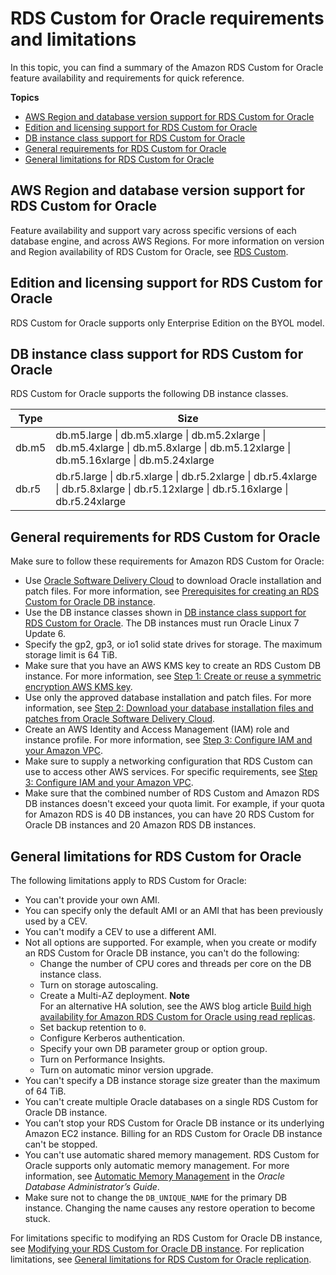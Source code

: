 # RDS Custom for Oracle requirements and limitations<a name="custom-reqs-limits"></a>

In this topic, you can find a summary of the Amazon RDS Custom for Oracle feature availability and requirements for quick reference\.

**Topics**
+ [AWS Region and database version support for RDS Custom for Oracle](#custom-reqs-limits.RegionVersionAvailability)
+ [Edition and licensing support for RDS Custom for Oracle](#custom-reqs-limits.edition-license)
+ [DB instance class support for RDS Custom for Oracle](#custom-reqs-limits.instances)
+ [General requirements for RDS Custom for Oracle](#custom-reqs-limits.reqs)
+ [General limitations for RDS Custom for Oracle](#custom-reqs-limits.limits)

## AWS Region and database version support for RDS Custom for Oracle<a name="custom-reqs-limits.RegionVersionAvailability"></a>

Feature availability and support vary across specific versions of each database engine, and across AWS Regions\. For more information on version and Region availability of RDS Custom for Oracle, see [RDS Custom](Concepts.RDS_Fea_Regions_DB-eng.Feature.RDSCustom.md)\. 

## Edition and licensing support for RDS Custom for Oracle<a name="custom-reqs-limits.edition-license"></a>

 RDS Custom for Oracle supports only Enterprise Edition on the BYOL model\.

## DB instance class support for RDS Custom for Oracle<a name="custom-reqs-limits.instances"></a>

RDS Custom for Oracle supports the following DB instance classes\.


| Type | Size | 
| --- | --- | 
| db\.m5 | db\.m5\.large \| db\.m5\.xlarge \| db\.m5\.2xlarge \| db\.m5\.4xlarge \| db\.m5\.8xlarge \| db\.m5\.12xlarge \| db\.m5\.16xlarge \| db\.m5\.24xlarge | 
| db\.r5 | db\.r5\.large \| db\.r5\.xlarge \| db\.r5\.2xlarge \| db\.r5\.4xlarge \| db\.r5\.8xlarge \| db\.r5\.12xlarge \| db\.r5\.16xlarge \| db\.r5\.24xlarge | 

## General requirements for RDS Custom for Oracle<a name="custom-reqs-limits.reqs"></a>

Make sure to follow these requirements for Amazon RDS Custom for Oracle:
+ Use [Oracle Software Delivery Cloud](https://edelivery.oracle.com/) to download Oracle installation and patch files\. For more information, see [Prerequisites for creating an RDS Custom for Oracle DB instance](custom-setup-orcl.md#custom-setup-orcl.review)\.
+ Use the DB instance classes shown in [DB instance class support for RDS Custom for Oracle](#custom-reqs-limits.instances)\. The DB instances must run Oracle Linux 7 Update 6\.
+ Specify the gp2, gp3, or io1 solid state drives for storage\. The maximum storage limit is 64 TiB\.
+ Make sure that you have an AWS KMS key to create an RDS Custom DB instance\. For more information, see [Step 1: Create or reuse a symmetric encryption AWS KMS key](custom-setup-orcl.md#custom-setup-orcl.cmk)\.
+ Use only the approved database installation and patch files\. For more information, see [Step 2: Download your database installation files and patches from Oracle Software Delivery Cloud](custom-cev.preparing.md#custom-cev.preparing.download)\.
+ Create an AWS Identity and Access Management \(IAM\) role and instance profile\. For more information, see [Step 3: Configure IAM and your Amazon VPC](custom-setup-orcl.md#custom-setup-orcl.iam-vpc)\.
+ Make sure to supply a networking configuration that RDS Custom can use to access other AWS services\. For specific requirements, see [Step 3: Configure IAM and your Amazon VPC](custom-setup-orcl.md#custom-setup-orcl.iam-vpc)\.
+ Make sure that the combined number of RDS Custom and Amazon RDS DB instances doesn't exceed your quota limit\. For example, if your quota for Amazon RDS is 40 DB instances, you can have 20 RDS Custom for Oracle DB instances and 20 Amazon RDS DB instances\.

## General limitations for RDS Custom for Oracle<a name="custom-reqs-limits.limits"></a>

The following limitations apply to RDS Custom for Oracle:
+ You can't provide your own AMI\.
+ You can specify only the default AMI or an AMI that has been previously used by a CEV\.
+ You can't modify a CEV to use a different AMI\.
+ Not all options are supported\. For example, when you create or modify an RDS Custom for Oracle DB instance, you can't do the following:
  + Change the number of CPU cores and threads per core on the DB instance class\.
  + Turn on storage autoscaling\.
  + Create a Multi\-AZ deployment\.
**Note**  
For an alternative HA solution, see the AWS blog article [Build high availability for Amazon RDS Custom for Oracle using read replicas](http://aws.amazon.com/blogs/database/build-high-availability-for-amazon-rds-custom-for-oracle-using-read-replicas/)\.
  + Set backup retention to `0`\.
  + Configure Kerberos authentication\.
  + Specify your own DB parameter group or option group\.
  + Turn on Performance Insights\.
  + Turn on automatic minor version upgrade\.
+ You can't specify a DB instance storage size greater than the maximum of 64 TiB\.
+ You can't create multiple Oracle databases on a single RDS Custom for Oracle DB instance\.
+ You can’t stop your RDS Custom for Oracle DB instance or its underlying Amazon EC2 instance\. Billing for an RDS Custom for Oracle DB instance can't be stopped\.
+ You can't use automatic shared memory management\. RDS Custom for Oracle supports only automatic memory management\. For more information, see [Automatic Memory Management](https://docs.oracle.com/en/database/oracle/oracle-database/19/admin/managing-memory.html#GUID-04EFED7D-D1F1-43C3-B78F-0FF9AFAC02B0) in the *Oracle Database Administrator’s Guide*\.
+ Make sure not to change the `DB_UNIQUE_NAME` for the primary DB instance\. Changing the name causes any restore operation to become stuck\.

For limitations specific to modifying an RDS Custom for Oracle DB instance, see [Modifying your RDS Custom for Oracle DB instance](custom-managing.md#custom-managing.modifying)\. For replication limitations, see [General limitations for RDS Custom for Oracle replication](custom-rr.md#custom-rr.limitations)\.